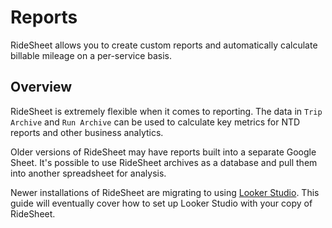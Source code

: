 # Reports

RideSheet allows you to create custom reports and automatically calculate billable mileage on a per-service basis.

## Overview

RideSheet is extremely flexible when it comes to reporting. The data in `Trip Archive` and `Run Archive` can be used to calculate key metrics for NTD reports and other business analytics. 

Older versions of RideSheet may have reports built into a separate Google Sheet. It's possible to use RideSheet archives as a database and pull them into another spreadsheet for analysis.

Newer installations of RideSheet are migrating to using [Looker Studio](https://lookerstudio.google.com/overview). This guide will eventually cover how to set up Looker Studio with your copy of RideSheet.
